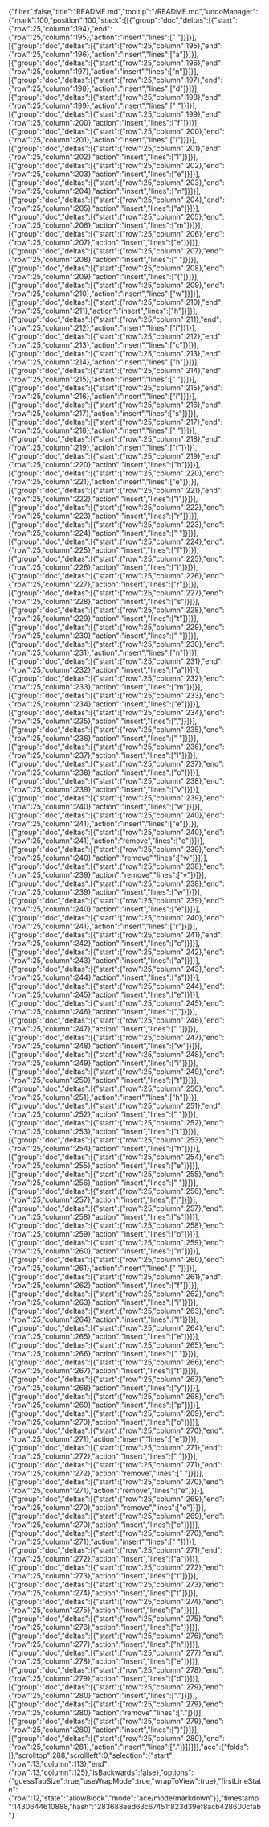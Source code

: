 {"filter":false,"title":"README.md","tooltip":"/README.md","undoManager":{"mark":100,"position":100,"stack":[[{"group":"doc","deltas":[{"start":{"row":25,"column":194},"end":{"row":25,"column":195},"action":"insert","lines":[" "]}]}],[{"group":"doc","deltas":[{"start":{"row":25,"column":195},"end":{"row":25,"column":196},"action":"insert","lines":["a"]}]}],[{"group":"doc","deltas":[{"start":{"row":25,"column":196},"end":{"row":25,"column":197},"action":"insert","lines":["n"]}]}],[{"group":"doc","deltas":[{"start":{"row":25,"column":197},"end":{"row":25,"column":198},"action":"insert","lines":["d"]}]}],[{"group":"doc","deltas":[{"start":{"row":25,"column":198},"end":{"row":25,"column":199},"action":"insert","lines":[" "]}]}],[{"group":"doc","deltas":[{"start":{"row":25,"column":199},"end":{"row":25,"column":200},"action":"insert","lines":["f"]}]}],[{"group":"doc","deltas":[{"start":{"row":25,"column":200},"end":{"row":25,"column":201},"action":"insert","lines":["i"]}]}],[{"group":"doc","deltas":[{"start":{"row":25,"column":201},"end":{"row":25,"column":202},"action":"insert","lines":["l"]}]}],[{"group":"doc","deltas":[{"start":{"row":25,"column":202},"end":{"row":25,"column":203},"action":"insert","lines":["e"]}]}],[{"group":"doc","deltas":[{"start":{"row":25,"column":203},"end":{"row":25,"column":204},"action":"insert","lines":["n"]}]}],[{"group":"doc","deltas":[{"start":{"row":25,"column":204},"end":{"row":25,"column":205},"action":"insert","lines":["a"]}]}],[{"group":"doc","deltas":[{"start":{"row":25,"column":205},"end":{"row":25,"column":206},"action":"insert","lines":["m"]}]}],[{"group":"doc","deltas":[{"start":{"row":25,"column":206},"end":{"row":25,"column":207},"action":"insert","lines":["e"]}]}],[{"group":"doc","deltas":[{"start":{"row":25,"column":207},"end":{"row":25,"column":208},"action":"insert","lines":[" "]}]}],[{"group":"doc","deltas":[{"start":{"row":25,"column":208},"end":{"row":25,"column":209},"action":"insert","lines":["("]}]}],[{"group":"doc","deltas":[{"start":{"row":25,"column":209},"end":{"row":25,"column":210},"action":"insert","lines":["w"]}]}],[{"group":"doc","deltas":[{"start":{"row":25,"column":210},"end":{"row":25,"column":211},"action":"insert","lines":["h"]}]}],[{"group":"doc","deltas":[{"start":{"row":25,"column":211},"end":{"row":25,"column":212},"action":"insert","lines":["i"]}]}],[{"group":"doc","deltas":[{"start":{"row":25,"column":212},"end":{"row":25,"column":213},"action":"insert","lines":["c"]}]}],[{"group":"doc","deltas":[{"start":{"row":25,"column":213},"end":{"row":25,"column":214},"action":"insert","lines":["h"]}]}],[{"group":"doc","deltas":[{"start":{"row":25,"column":214},"end":{"row":25,"column":215},"action":"insert","lines":[" "]}]}],[{"group":"doc","deltas":[{"start":{"row":25,"column":215},"end":{"row":25,"column":216},"action":"insert","lines":["i"]}]}],[{"group":"doc","deltas":[{"start":{"row":25,"column":216},"end":{"row":25,"column":217},"action":"insert","lines":["s"]}]}],[{"group":"doc","deltas":[{"start":{"row":25,"column":217},"end":{"row":25,"column":218},"action":"insert","lines":[" "]}]}],[{"group":"doc","deltas":[{"start":{"row":25,"column":218},"end":{"row":25,"column":219},"action":"insert","lines":["t"]}]}],[{"group":"doc","deltas":[{"start":{"row":25,"column":219},"end":{"row":25,"column":220},"action":"insert","lines":["h"]}]}],[{"group":"doc","deltas":[{"start":{"row":25,"column":220},"end":{"row":25,"column":221},"action":"insert","lines":["e"]}]}],[{"group":"doc","deltas":[{"start":{"row":25,"column":221},"end":{"row":25,"column":222},"action":"insert","lines":["i"]}]}],[{"group":"doc","deltas":[{"start":{"row":25,"column":222},"end":{"row":25,"column":223},"action":"insert","lines":["r"]}]}],[{"group":"doc","deltas":[{"start":{"row":25,"column":223},"end":{"row":25,"column":224},"action":"insert","lines":[" "]}]}],[{"group":"doc","deltas":[{"start":{"row":25,"column":224},"end":{"row":25,"column":225},"action":"insert","lines":["f"]}]}],[{"group":"doc","deltas":[{"start":{"row":25,"column":225},"end":{"row":25,"column":226},"action":"insert","lines":["i"]}]}],[{"group":"doc","deltas":[{"start":{"row":25,"column":226},"end":{"row":25,"column":227},"action":"insert","lines":["r"]}]}],[{"group":"doc","deltas":[{"start":{"row":25,"column":227},"end":{"row":25,"column":228},"action":"insert","lines":["s"]}]}],[{"group":"doc","deltas":[{"start":{"row":25,"column":228},"end":{"row":25,"column":229},"action":"insert","lines":["t"]}]}],[{"group":"doc","deltas":[{"start":{"row":25,"column":229},"end":{"row":25,"column":230},"action":"insert","lines":[" "]}]}],[{"group":"doc","deltas":[{"start":{"row":25,"column":230},"end":{"row":25,"column":231},"action":"insert","lines":["n"]}]}],[{"group":"doc","deltas":[{"start":{"row":25,"column":231},"end":{"row":25,"column":232},"action":"insert","lines":["a"]}]}],[{"group":"doc","deltas":[{"start":{"row":25,"column":232},"end":{"row":25,"column":233},"action":"insert","lines":["m"]}]}],[{"group":"doc","deltas":[{"start":{"row":25,"column":233},"end":{"row":25,"column":234},"action":"insert","lines":["e"]}]}],[{"group":"doc","deltas":[{"start":{"row":25,"column":234},"end":{"row":25,"column":235},"action":"insert","lines":[","]}]}],[{"group":"doc","deltas":[{"start":{"row":25,"column":235},"end":{"row":25,"column":236},"action":"insert","lines":[" "]}]}],[{"group":"doc","deltas":[{"start":{"row":25,"column":236},"end":{"row":25,"column":237},"action":"insert","lines":["l"]}]}],[{"group":"doc","deltas":[{"start":{"row":25,"column":237},"end":{"row":25,"column":238},"action":"insert","lines":["o"]}]}],[{"group":"doc","deltas":[{"start":{"row":25,"column":238},"end":{"row":25,"column":239},"action":"insert","lines":["v"]}]}],[{"group":"doc","deltas":[{"start":{"row":25,"column":239},"end":{"row":25,"column":240},"action":"insert","lines":["w"]}]}],[{"group":"doc","deltas":[{"start":{"row":25,"column":240},"end":{"row":25,"column":241},"action":"insert","lines":["e"]}]}],[{"group":"doc","deltas":[{"start":{"row":25,"column":240},"end":{"row":25,"column":241},"action":"remove","lines":["e"]}]}],[{"group":"doc","deltas":[{"start":{"row":25,"column":239},"end":{"row":25,"column":240},"action":"remove","lines":["w"]}]}],[{"group":"doc","deltas":[{"start":{"row":25,"column":238},"end":{"row":25,"column":239},"action":"remove","lines":["v"]}]}],[{"group":"doc","deltas":[{"start":{"row":25,"column":238},"end":{"row":25,"column":239},"action":"insert","lines":["w"]}]}],[{"group":"doc","deltas":[{"start":{"row":25,"column":239},"end":{"row":25,"column":240},"action":"insert","lines":["e"]}]}],[{"group":"doc","deltas":[{"start":{"row":25,"column":240},"end":{"row":25,"column":241},"action":"insert","lines":["r"]}]}],[{"group":"doc","deltas":[{"start":{"row":25,"column":241},"end":{"row":25,"column":242},"action":"insert","lines":["c"]}]}],[{"group":"doc","deltas":[{"start":{"row":25,"column":242},"end":{"row":25,"column":243},"action":"insert","lines":["a"]}]}],[{"group":"doc","deltas":[{"start":{"row":25,"column":243},"end":{"row":25,"column":244},"action":"insert","lines":["s"]}]}],[{"group":"doc","deltas":[{"start":{"row":25,"column":244},"end":{"row":25,"column":245},"action":"insert","lines":["e"]}]}],[{"group":"doc","deltas":[{"start":{"row":25,"column":245},"end":{"row":25,"column":246},"action":"insert","lines":[","]}]}],[{"group":"doc","deltas":[{"start":{"row":25,"column":246},"end":{"row":25,"column":247},"action":"insert","lines":[" "]}]}],[{"group":"doc","deltas":[{"start":{"row":25,"column":247},"end":{"row":25,"column":248},"action":"insert","lines":["w"]}]}],[{"group":"doc","deltas":[{"start":{"row":25,"column":248},"end":{"row":25,"column":249},"action":"insert","lines":["i"]}]}],[{"group":"doc","deltas":[{"start":{"row":25,"column":249},"end":{"row":25,"column":250},"action":"insert","lines":["t"]}]}],[{"group":"doc","deltas":[{"start":{"row":25,"column":250},"end":{"row":25,"column":251},"action":"insert","lines":["h"]}]}],[{"group":"doc","deltas":[{"start":{"row":25,"column":251},"end":{"row":25,"column":252},"action":"insert","lines":[" "]}]}],[{"group":"doc","deltas":[{"start":{"row":25,"column":252},"end":{"row":25,"column":253},"action":"insert","lines":["t"]}]}],[{"group":"doc","deltas":[{"start":{"row":25,"column":253},"end":{"row":25,"column":254},"action":"insert","lines":["h"]}]}],[{"group":"doc","deltas":[{"start":{"row":25,"column":254},"end":{"row":25,"column":255},"action":"insert","lines":["e"]}]}],[{"group":"doc","deltas":[{"start":{"row":25,"column":255},"end":{"row":25,"column":256},"action":"insert","lines":[" "]}]}],[{"group":"doc","deltas":[{"start":{"row":25,"column":256},"end":{"row":25,"column":257},"action":"insert","lines":["j"]}]}],[{"group":"doc","deltas":[{"start":{"row":25,"column":257},"end":{"row":25,"column":258},"action":"insert","lines":["s"]}]}],[{"group":"doc","deltas":[{"start":{"row":25,"column":258},"end":{"row":25,"column":259},"action":"insert","lines":["o"]}]}],[{"group":"doc","deltas":[{"start":{"row":25,"column":259},"end":{"row":25,"column":260},"action":"insert","lines":["n"]}]}],[{"group":"doc","deltas":[{"start":{"row":25,"column":260},"end":{"row":25,"column":261},"action":"insert","lines":[" "]}]}],[{"group":"doc","deltas":[{"start":{"row":25,"column":261},"end":{"row":25,"column":262},"action":"insert","lines":["f"]}]}],[{"group":"doc","deltas":[{"start":{"row":25,"column":262},"end":{"row":25,"column":263},"action":"insert","lines":["i"]}]}],[{"group":"doc","deltas":[{"start":{"row":25,"column":263},"end":{"row":25,"column":264},"action":"insert","lines":["l"]}]}],[{"group":"doc","deltas":[{"start":{"row":25,"column":264},"end":{"row":25,"column":265},"action":"insert","lines":["e"]}]}],[{"group":"doc","deltas":[{"start":{"row":25,"column":265},"end":{"row":25,"column":266},"action":"insert","lines":[" "]}]}],[{"group":"doc","deltas":[{"start":{"row":25,"column":266},"end":{"row":25,"column":267},"action":"insert","lines":["t"]}]}],[{"group":"doc","deltas":[{"start":{"row":25,"column":267},"end":{"row":25,"column":268},"action":"insert","lines":["y"]}]}],[{"group":"doc","deltas":[{"start":{"row":25,"column":268},"end":{"row":25,"column":269},"action":"insert","lines":["p"]}]}],[{"group":"doc","deltas":[{"start":{"row":25,"column":269},"end":{"row":25,"column":270},"action":"insert","lines":["o"]}]}],[{"group":"doc","deltas":[{"start":{"row":25,"column":270},"end":{"row":25,"column":271},"action":"insert","lines":["e"]}]}],[{"group":"doc","deltas":[{"start":{"row":25,"column":271},"end":{"row":25,"column":272},"action":"insert","lines":[" "]}]}],[{"group":"doc","deltas":[{"start":{"row":25,"column":271},"end":{"row":25,"column":272},"action":"remove","lines":[" "]}]}],[{"group":"doc","deltas":[{"start":{"row":25,"column":270},"end":{"row":25,"column":271},"action":"remove","lines":["e"]}]}],[{"group":"doc","deltas":[{"start":{"row":25,"column":269},"end":{"row":25,"column":270},"action":"remove","lines":["o"]}]}],[{"group":"doc","deltas":[{"start":{"row":25,"column":269},"end":{"row":25,"column":270},"action":"insert","lines":["e"]}]}],[{"group":"doc","deltas":[{"start":{"row":25,"column":270},"end":{"row":25,"column":271},"action":"insert","lines":[" "]}]}],[{"group":"doc","deltas":[{"start":{"row":25,"column":271},"end":{"row":25,"column":272},"action":"insert","lines":["a"]}]}],[{"group":"doc","deltas":[{"start":{"row":25,"column":272},"end":{"row":25,"column":273},"action":"insert","lines":["t"]}]}],[{"group":"doc","deltas":[{"start":{"row":25,"column":273},"end":{"row":25,"column":274},"action":"insert","lines":["t"]}]}],[{"group":"doc","deltas":[{"start":{"row":25,"column":274},"end":{"row":25,"column":275},"action":"insert","lines":["a"]}]}],[{"group":"doc","deltas":[{"start":{"row":25,"column":275},"end":{"row":25,"column":276},"action":"insert","lines":["c"]}]}],[{"group":"doc","deltas":[{"start":{"row":25,"column":276},"end":{"row":25,"column":277},"action":"insert","lines":["h"]}]}],[{"group":"doc","deltas":[{"start":{"row":25,"column":277},"end":{"row":25,"column":278},"action":"insert","lines":["e"]}]}],[{"group":"doc","deltas":[{"start":{"row":25,"column":278},"end":{"row":25,"column":279},"action":"insert","lines":["d"]}]}],[{"group":"doc","deltas":[{"start":{"row":25,"column":279},"end":{"row":25,"column":280},"action":"insert","lines":["."]}]}],[{"group":"doc","deltas":[{"start":{"row":25,"column":279},"end":{"row":25,"column":280},"action":"remove","lines":["."]}]}],[{"group":"doc","deltas":[{"start":{"row":25,"column":279},"end":{"row":25,"column":280},"action":"insert","lines":[")"]}]}],[{"group":"doc","deltas":[{"start":{"row":25,"column":280},"end":{"row":25,"column":281},"action":"insert","lines":["."]}]}]]},"ace":{"folds":[],"scrolltop":288,"scrollleft":0,"selection":{"start":{"row":13,"column":113},"end":{"row":13,"column":125},"isBackwards":false},"options":{"guessTabSize":true,"useWrapMode":true,"wrapToView":true},"firstLineState":{"row":12,"state":"allowBlock","mode":"ace/mode/markdown"}},"timestamp":1430644610888,"hash":"283688eed63c67451f823d39ef8acb428600cfab"}